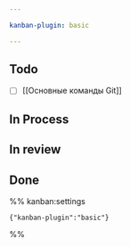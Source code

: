 ```yaml
---

kanban-plugin: basic

---
```


## Todo

- [ ] [[Основные команды Git]]


## In Process



## In review



## Done





%% kanban:settings
```
{"kanban-plugin":"basic"}
```
%%